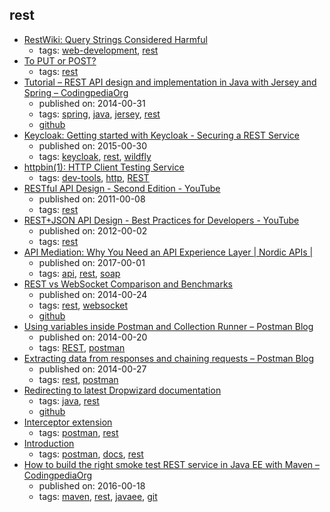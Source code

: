 rest 
---
* [RestWiki: 
Query Strings Considered Harmful](http://web.archive.org/web/20070815111413/http://rest.blueoxen.net/cgi-bin/wiki.pl?QueryStringsConsideredHarmful)
    * tags: [web-development](../tags/web-development.md), [rest](../tags/rest.md)
* [To PUT or POST?](https://stormpath.com/blog/put-or-post)
    * tags: [rest](../tags/rest.md)
* [Tutorial – REST API design and implementation in Java with Jersey and Spring – CodingpediaOrg](http://www.codingpedia.org/ama/tutorial-rest-api-design-and-implementation-in-java-with-jersey-and-spring/)
    * published on: 2014-00-31
    * tags: [spring](../tags/spring.md), [java](../tags/java.md), [jersey](../tags/jersey.md), [rest](../tags/rest.md)
    * [github](https://github.com/Codingpedia/demo-rest-jersey-spring)
* [Keycloak: Getting started with Keycloak - Securing a REST Service](http://blog.keycloak.org/2015/10/getting-started-with-keycloak-securing.html)
    * published on: 2015-00-30
    * tags: [keycloak](../tags/keycloak.md), [rest](../tags/rest.md), [wildfly](../tags/wildfly.md)
* [httpbin(1): HTTP Client Testing Service](https://httpbin.org/)
    * tags: [dev-tools](../tags/dev-tools.md), [http](../tags/http.md), [REST](../tags/REST.md)
* [RESTful API Design - Second Edition - YouTube](https://www.youtube.com/watch?v=QpAhXa12xvU)
    * published on: 2011-00-08
    * tags: [rest](../tags/rest.md)
* [REST+JSON API Design - Best Practices for Developers - YouTube](https://www.youtube.com/watch?v=hdSrT4yjS1g)
    * published on: 2012-00-02
    * tags: [rest](../tags/rest.md)
* [API Mediation: Why You Need an API Experience Layer | Nordic APIs |](http://nordicapis.com/api-mediation-why-you-need-api-experience-layer/)
    * published on: 2017-00-01
    * tags: [api](../tags/api.md), [rest](../tags/rest.md), [soap](../tags/soap.md)
* [REST vs WebSocket Comparison and Benchmarks](http://blog.arungupta.me/rest-vs-websocket-comparison-benchmarks/)
    * published on: 2014-00-24
    * tags: [rest](../tags/rest.md), [websocket](../tags/websocket.md)
    * [github](https://github.com/javaee-samples/javaee7-samples/tree/master/websocket/websocket-vs-rest)
* [Using variables inside Postman and Collection Runner – Postman Blog](http://blog.getpostman.com/2014/02/20/using-variables-inside-postman-and-collection-runner/)
    * published on: 2014-00-20
    * tags: [REST](../tags/REST.md), [postman](../tags/postman.md)
* [Extracting data from responses and chaining requests – Postman Blog](http://blog.getpostman.com/2014/01/27/extracting-data-from-responses-and-chaining-requests/)
    * published on: 2014-00-27
    * tags: [rest](../tags/rest.md), [postman](../tags/postman.md)
* [Redirecting to latest Dropwizard documentation](http://www.dropwizard.io/)
    * tags: [java](../tags/java.md), [rest](../tags/rest.md)
    * [github](https://github.com/dropwizard/dropwizard)
* [Interceptor extension](https://www.getpostman.com/docs/postman/sending_api_requests/interceptor_extension)
    * tags: [postman](../tags/postman.md), [rest](../tags/rest.md)
* [Introduction](https://www.getpostman.com/docs/)
    * tags: [postman](../tags/postman.md), [docs](../tags/docs.md), [rest](../tags/rest.md)
* [How to build the right smoke test REST service in Java EE with Maven – CodingpediaOrg](http://www.codingpedia.org/ama/how-to-build-the-right-smoke-test-rest-service-in-java-ee-with-maven)
    * published on: 2016-00-18
    * tags: [maven](../tags/maven.md), [rest](../tags/rest.md), [javaee](../tags/javaee.md), [git](../tags/git.md)
